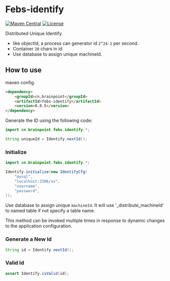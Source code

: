 
# Febs-identify

[![Maven Central](https://maven-badges.herokuapp.com/maven-central/cn.brainpoint/febs-identify/badge.svg)](https://maven-badges.herokuapp.com/maven-central/cn.brainpoint/febs-identify/)
[![License](https://img.shields.io/github/license/brainpoint/febs-identify-java)](https://opensource.org/licenses/MIT)

Distributed Unique Identify.

- like objectId, a process can generator id `2^24-1` per second.
- Container `20` chars in id
- Use database to assign unique machineId.

## How to use

maven config.

```html
<dependency>
    <groupId>cn.brainpoint</groupId>
    <artifactId>febs-identify</artifactId>
    <version>0.0.5</version>
</dependency>
```

Generate the ID using the following code:

```java
import cn.brainpoint.febs.identify.*;

String uniqueId = Identify.nextId();
```

### Initialize

```java
import cn.brainpoint.febs.identify.*;

Identify.initialize(new IdentifyCfg(
    "mysql",
    "localhost:3306/xx",
    "username",
    "password",
));
```

Use database to assign unique `machineId`. It will use '_distribute_machineId' to named table if not specify a table name.

This method can be invoked multiple times in response to dynamic changes to the application configuration.

### Generate a New Id

```java
String id = Identify.nextId();
```

### Valid Id

```java
assert Identify.isValid(id);
```
